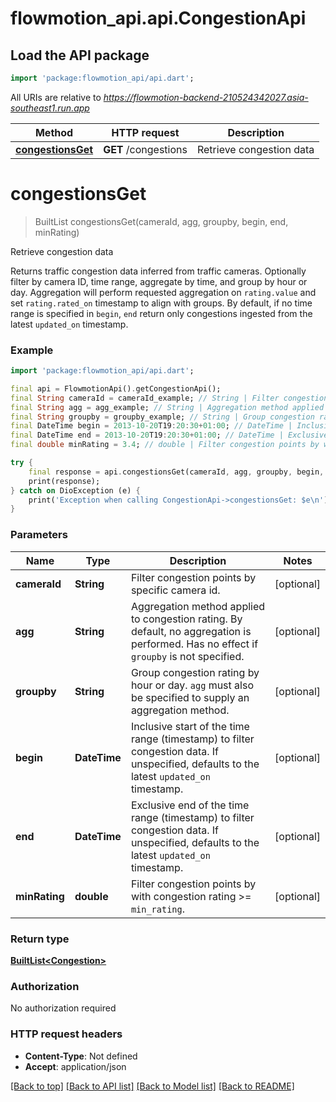 # flowmotion_api.api.CongestionApi

## Load the API package
```dart
import 'package:flowmotion_api/api.dart';
```

All URIs are relative to *https://flowmotion-backend-210524342027.asia-southeast1.run.app*

Method | HTTP request | Description
------------- | ------------- | -------------
[**congestionsGet**](CongestionApi.md#congestionsget) | **GET** /congestions | Retrieve congestion data


# **congestionsGet**
> BuiltList<Congestion> congestionsGet(cameraId, agg, groupby, begin, end, minRating)

Retrieve congestion data

Returns traffic congestion data inferred from traffic cameras. Optionally filter by camera ID, time range, aggregate by time, and group by hour or day. Aggregation will perform requested aggregation on `rating.value` and set `rating.rated_on` timestamp to align with groups. By default, if no time range is specified in `begin`, `end` return only congestions ingested from the latest `updated_on` timestamp.

### Example
```dart
import 'package:flowmotion_api/api.dart';

final api = FlowmotionApi().getCongestionApi();
final String cameraId = cameraId_example; // String | Filter congestion points by specific camera id.
final String agg = agg_example; // String | Aggregation method applied to congestion rating. By default, no aggregation is performed. Has no effect if `groupby` is not specified.
final String groupby = groupby_example; // String | Group congestion rating by hour or day. `agg` must also be specified to supply an aggregation method.
final DateTime begin = 2013-10-20T19:20:30+01:00; // DateTime | Inclusive start of the time range (timestamp) to filter congestion data. If unspecified, defaults to the latest `updated_on` timestamp.
final DateTime end = 2013-10-20T19:20:30+01:00; // DateTime | Exclusive end of the time range (timestamp) to filter congestion data. If unspecified, defaults to the latest `updated_on` timestamp.
final double minRating = 3.4; // double | Filter congestion points by with congestion rating >= `min_rating`.

try {
    final response = api.congestionsGet(cameraId, agg, groupby, begin, end, minRating);
    print(response);
} catch on DioException (e) {
    print('Exception when calling CongestionApi->congestionsGet: $e\n');
}
```

### Parameters

Name | Type | Description  | Notes
------------- | ------------- | ------------- | -------------
 **cameraId** | **String**| Filter congestion points by specific camera id. | [optional] 
 **agg** | **String**| Aggregation method applied to congestion rating. By default, no aggregation is performed. Has no effect if `groupby` is not specified. | [optional] 
 **groupby** | **String**| Group congestion rating by hour or day. `agg` must also be specified to supply an aggregation method. | [optional] 
 **begin** | **DateTime**| Inclusive start of the time range (timestamp) to filter congestion data. If unspecified, defaults to the latest `updated_on` timestamp. | [optional] 
 **end** | **DateTime**| Exclusive end of the time range (timestamp) to filter congestion data. If unspecified, defaults to the latest `updated_on` timestamp. | [optional] 
 **minRating** | **double**| Filter congestion points by with congestion rating >= `min_rating`. | [optional] 

### Return type

[**BuiltList&lt;Congestion&gt;**](Congestion.md)

### Authorization

No authorization required

### HTTP request headers

 - **Content-Type**: Not defined
 - **Accept**: application/json

[[Back to top]](#) [[Back to API list]](../README.md#documentation-for-api-endpoints) [[Back to Model list]](../README.md#documentation-for-models) [[Back to README]](../README.md)

